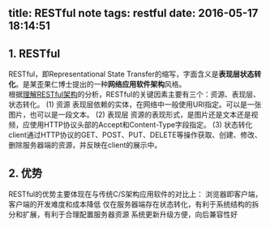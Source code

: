title: RESTful note
tags: restful
date: 2016-05-17 18:14:51
---

## 1. RESTful
RESTful，即Representational State Transfer的缩写，字面含义是**表现层状态转化**。是某歪果仁博士提出的一种**网络应用软件架构**风格。  
根据[理解RESTful架构](http://www.ruanyifeng.com/blog/2011/09/restful.html)的分析，RESTful的关键因素主要有三个：资源、表现层、状态转化。
(1) 资源
表现层依赖的实体，在网络中一般使用URI指定。可以是一张图片，也可以是一段文本。
(2) 表现层
资源的表现形式，是图片还是文本还是视频，应使用HTTP协议头部的Accept和Content-Type字段指定。
(3) 状态转化
client通过HTTP协议的GET、POST、PUT、DELETE等操作获取、创建、修改、删除服务器端的资源，并反映在client的展示中。
## 2. 优势
RESTful的优势主要体现在与传统C/S架构应用软件的对比上：
浏览器即客户端，客户端的开发难度和成本降低
仅在服务器端存在状态转化，有利于系统结构的拆分和扩展，有利于合理配置服务器资源
系统更新升级方便，向后兼容性好